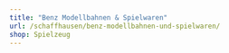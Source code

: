 ```yaml
---
title: "Benz Modellbahnen & Spielwaren"
url: /schaffhausen/benz-modellbahnen-und-spielwaren/
shop: Spielzeug
---
```

